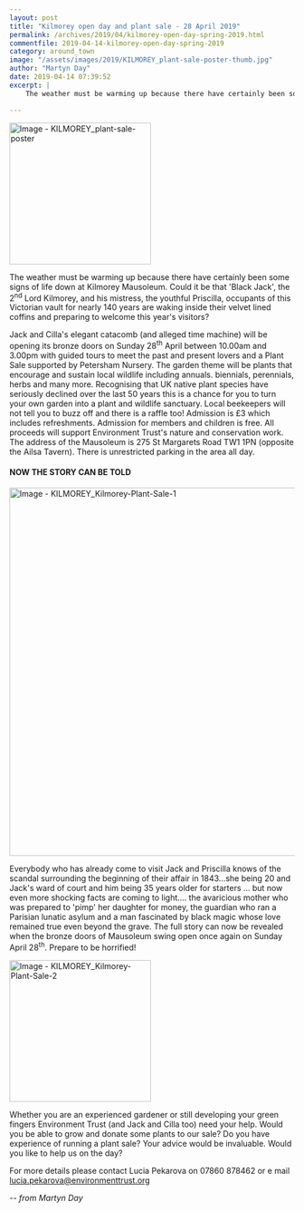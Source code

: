 ```yaml
---
layout: post
title: "Kilmorey open day and plant sale - 28 April 2019"
permalink: /archives/2019/04/kilmorey-open-day-spring-2019.html
commentfile: 2019-04-14-kilmorey-open-day-spring-2019
category: around_town
image: "/assets/images/2019/KILMOREY_plant-sale-poster-thumb.jpg"
author: "Martyn Day"
date: 2019-04-14 07:39:52
excerpt: |
    The weather must be warming up because there have certainly been some signs of life down at Kilmorey Mausoleum. Could it be that 'Black Jack', the 2<sup>nd</sup> Lord Kilmorey, and his mistress, the youthful Priscilla, occupants of this Victorian vault for nearly 140 years are waking inside their velvet lined coffins and preparing to welcome this year's visitors?

---
```

<a href="/assets/images/2019/KILMOREY_plant-sale-poster.jpg" title="Click for a larger image"><img src="/assets/images/2019/KILMOREY_plant-sale-poster-thumb.jpg" width="250" alt="Image - KILMOREY_plant-sale-poster"  class="photo right"/></a>

The weather must be warming up because there have certainly been some signs of life down at Kilmorey Mausoleum. Could it be that 'Black Jack', the 2<sup>nd</sup> Lord Kilmorey, and his mistress, the youthful Priscilla, occupants of this Victorian vault for nearly 140 years are waking inside their velvet lined coffins and preparing to welcome this year's visitors?

Jack and Cilla's elegant catacomb (and alleged time machine) will be opening its bronze doors on Sunday 28<sup>th</sup> April between 10.00am and 3.00pm with guided tours to meet the past and present lovers and a Plant Sale supported by Petersham Nursery. The garden theme will be plants that encourage and sustain local wildlife including annuals. biennials, perennials, herbs and many more. Recognising that UK native plant species have seriously declined over the last 50 years this is a chance for you to turn your own garden into a plant and wildlife sanctuary. Local beekeepers will not tell you to buzz off and there is a raffle too! Admission is &pound;3 which includes refreshments. Admission for members and children is free. All proceeds will support Environment Trust's nature and conservation work. The address of the Mausoleum is 275 St Margarets Road TW1 1PN (opposite the Ailsa Tavern). There is unrestricted parking in the area all day.

#### NOW THE STORY CAN BE TOLD

<a href="/assets/images/2019/KILMOREY_Kilmorey-Plant-Sale-1.jpg" title="Click for a larger image"><img src="/assets/images/2019/KILMOREY_Kilmorey-Plant-Sale-1.jpg" width="650" alt="Image - KILMOREY_Kilmorey-Plant-Sale-1"  class="photo center"/></a>

Everybody who has already come to visit Jack and Priscilla knows of the scandal surrounding the beginning of their affair in 1843...she being 20 and Jack's ward of court and him being 35 years older for starters ... but now even more shocking facts are coming to light.... the avaricious mother who was prepared to 'pimp' her daughter for money, the guardian who ran a Parisian lunatic asylum and a man fascinated by black magic whose love remained true even beyond the grave. The full story can now be revealed when the bronze doors of Mausoleum swing open once again on Sunday April 28<sup>th</sup>. Prepare to be horrified!

<a href="/assets/images/2019/KILMOREY_Kilmorey-Plant-Sale-2.jpg" title="Click for a larger image"><img src="/assets/images/2019/KILMOREY_Kilmorey-Plant-Sale-2-thumb.jpg" width="250" alt="Image - KILMOREY_Kilmorey-Plant-Sale-2"  class="photo right"/></a>


Whether you are an experienced gardener or still developing your green fingers Environment Trust (and Jack and Cilla too) need your help. Would you be able to grow and donate some plants to our sale? Do you have experience of running a plant sale? Your advice would be invaluable. Would you like to help us on the day?

For more details please contact Lucia Pekarova on 07860 878462 or e mail [lucia.pekarova@environmenttrust.org](:mailto:lucia.pekarova@environmenttrust.org)

<cite>-- from Martyn Day</cite>
